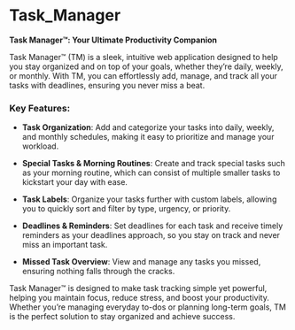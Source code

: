 # Task_Manager 
**Task Manager™: Your Ultimate Productivity Companion**

Task Manager™ (TM) is a sleek, intuitive web application designed to help you stay organized and on top of your goals, whether they’re daily, weekly, or monthly. With TM, you can effortlessly add, manage, and track all your tasks with deadlines, ensuring you never miss a beat.

### Key Features:

- **Task Organization**: Add and categorize your tasks into daily, weekly, and monthly schedules, making it easy to prioritize and manage your workload.

- **Special Tasks & Morning Routines**: Create and track special tasks such as your morning routine, which can consist of multiple smaller tasks to kickstart your day with ease.

- **Task Labels**: Organize your tasks further with custom labels, allowing you to quickly sort and filter by type, urgency, or priority.

- **Deadlines & Reminders**: Set deadlines for each task and receive timely reminders as your deadlines approach, so you stay on track and never miss an important task.

- **Missed Task Overview**: View and manage any tasks you missed, ensuring nothing falls through the cracks.

Task Manager™ is designed to make task tracking simple yet powerful, helping you maintain focus, reduce stress, and boost your productivity. Whether you’re managing everyday to-dos or planning long-term goals, TM is the perfect solution to stay organized and achieve success.